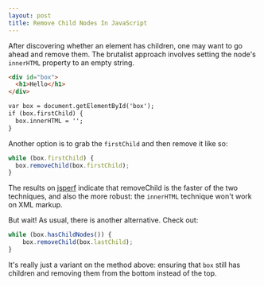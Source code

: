 ```yaml
---
layout: post
title: Remove Child Nodes In JavaScript
---
```


After discovering whether an element has children, one may want to go ahead and remove them. The brutalist approach involves setting the node's `innerHTML` property to an empty string.

```html
<div id="box">
  <h1>Hello</h1>
</div>

var box = document.getElementById('box');
if (box.firstChild) {
  box.innerHTML = '';
}
```

Another option is to grab the `firstChild` and then remove it like so:

```js
while (box.firstChild) {
  box.removeChild(box.firstChild);
}
```

The results on [jsperf](http://jsperf.com/innerhtml-vs-removechild) indicate that removeChild is the faster of the two techniques, and also the more robust: the `innerHTML` technique won't work on XML markup.

But wait! As usual, there is another alternative. Check out:

```js
while (box.hasChildNodes()) {
	box.removeChild(box.lastChild);
}
```

It's really just a variant on the method above: ensuring that `box` still has children and removing them from the bottom instead of the top.
